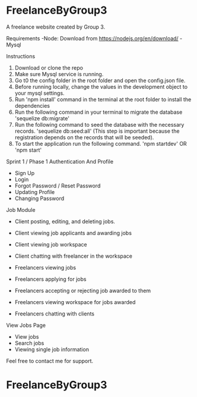 # FreelanceByGroup3

A freelance website created by Group 3.

Requirements
    -Node: Download from https://nodejs.org/en/download/
    -Mysql

Instructions
1. Download or clone the repo
2. Make sure Mysql service is running.
3. Go t0 the config folder in the root folder and open the config.json file.
4. Before running locally, change the values in the development object to your mysql settings.
5. Run 'npm install' command in the terminal at the root folder to install the dependencies
6. Run the following command in your terminal to migrate the database 'sequelize db:migrate' 
7. Run the following command to seed the database with the necessary records. 'sequelize db:seed:all'
(This step is important because the registration depends on the records that will be seeded).
8. To start the application run the following command. 'npm startdev' OR 'npm start'

Sprint 1 / Phase 1
Authentication And Profile
- Sign Up
- Login
- Forgot Password / Reset Password
- Updating Profile
- Changing Password

Job Module
- Client posting, editing, and deleting jobs.
- Client viewing job applicants and awarding jobs
- Client viewing job workspace
- Client chatting with freelancer in the workspace

- Freelancers viewing jobs
- Freelancers applying for jobs
- Freelancers accepting or rejecting job awarded to them
- Freelancers viewing workspace for jobs awarded
- Freelancers chatting with clients

View Jobs Page
- View jobs
- Search jobs
- Viewing single job information

Feel free to contact me for support.
# FreelanceByGroup3
